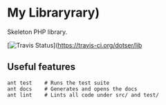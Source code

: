 # My Libraryrary)

Skeleton PHP library.

[![Travis Status](https://api.travis-ci.org/dotser/library.svg?branch=master)](https://travis-ci.org/dotser/lib



## Useful features

```
ant test    # Runs the test suite
ant docs    # Generates and opens the docs
ant lint    # Lints all code under src/ and test/
```
